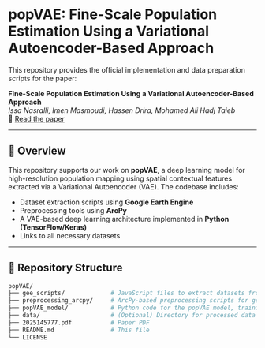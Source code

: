 
# popVAE: Fine-Scale Population Estimation Using a Variational Autoencoder-Based Approach

This repository provides the official implementation and data preparation scripts for the paper:

**Fine-Scale Population Estimation Using a Variational Autoencoder-Based Approach**  
*Issa Nasralli, Imen Masmoudi, Hassen Drira, Mohamed Ali Hadj Taieb*  
📄 [Read the paper](./2025145777.pdf)

---

## 🧠 Overview

This repository supports our work on **popVAE**, a deep learning model for high-resolution population mapping using spatial contextual features extracted via a Variational Autoencoder (VAE). The codebase includes:

- Dataset extraction scripts using **Google Earth Engine**
- Preprocessing tools using **ArcPy**
- A VAE-based deep learning architecture implemented in **Python (TensorFlow/Keras)**
- Links to all necessary datasets

---

## 📁 Repository Structure

```bash
popVAE/
├── gee_scripts/             # JavaScript files to extract datasets from Google Earth Engine
├── preprocessing_arcpy/     # ArcPy-based preprocessing scripts for geospatial data
├── popVAE_model/            # Python code for the popVAE model, training, and inference
├── data/                    # (Optional) Directory for processed data or data download instructions
├── 2025145777.pdf           # Paper PDF
├── README.md                # This file
└── LICENSE
